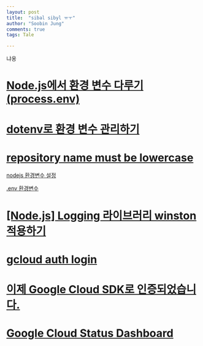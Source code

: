 ```yaml
---
layout: post
title:  "sibal sibyl ㅠㅜ"
author: "Soobin Jung"
comments: true
tags: Tale

---
```


냐옹

# [Node.js에서 환경 변수 다루기 (process.env)](https://www.daleseo.com/js-node-process-env/)

# [dotenv로 환경 변수 관리하기](https://www.daleseo.com/js-dotenv/)

# [repository name must be lowercase](https://stackoverflow.com/questions/48522615/docker-error-invalid-reference-format-repository-name-must-be-lowercase)

[nodejs 환경변수 설정](https://devhyun.com/blog/post/23)

[.env 환경변수](https://velog.io/@ruddms936/%EB%B9%84%EB%B0%80-%EC%84%A4%EC%A0%95-%EC%A0%95%EB%B3%B4-%EA%B4%80%EB%A6%AC)

# [[Node.js] Logging 라이브러리 winston 적용하기](https://velog.io/@ash/Node.js-%EC%84%9C%EB%B2%84%EC%97%90-logging-%EB%9D%BC%EC%9D%B4%EB%B8%8C%EB%9F%AC%EB%A6%AC-winston-%EC%A0%81%EC%9A%A9%ED%95%98%EA%B8%B0)

# [gcloud auth login](https://cloud.google.com/sdk/gcloud/reference/auth/login)

# [이제 Google Cloud SDK로 인증되었습니다.](https://cloud.google.com/sdk/auth_success)

# [Google Cloud Status Dashboard](https://status.cloud.google.com/incidents/hoW7kWQnQ6jK9E3sBAg5?_ga=2.258232266.-1546843973.1611710759&_gac=1.128991870.1620588822.CjwKCAjwkN6EBhBNEiwADVfya0rDXRvFXKebMlh96p18pcDBu9rQWoaMHEZaxTQG6HlVYY3tov3vDhoCCXcQAvD_BwE)

